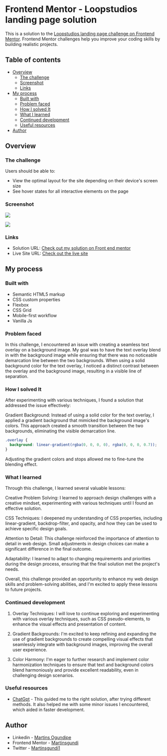 # Frontend Mentor - Loopstudios landing page solution

This is a solution to the [Loopstudios landing page challenge on Frontend Mentor](https://www.frontendmentor.io/challenges/loopstudios-landing-page-N88J5Onjw). Frontend Mentor challenges help you improve your coding skills by building realistic projects. 

## Table of contents

- [Overview](#overview)
  - [The challenge](#the-challenge)
  - [Screenshot](#screenshot)
  - [Links](#links)
- [My process](#my-process)
  - [Built with](#built-with)
  - [Problem faced](#problem-faced)
  - [How I solved It](#how-i-solved-it)
  - [What I learned](#what-i-learned)
  - [Continued development](#continued-development)
  - [Useful resources](#useful-resources)
- [Author](#author)



## Overview

### The challenge

Users should be able to:

- View the optimal layout for the site depending on their device's screen size
- See hover states for all interactive elements on the page

### Screenshot


![](<asset/Screenshot/Desktop Screenshot.png>)


![](<asset/Screenshot/Mobile Screenshot.png>)



### Links

- Solution URL: [Check out my solution on Front end mentor](https://www.frontendmentor.io/solutions/loopstudio-homepage-grid-and-flex-layout-xOCIHt9rCb)
- Live Site URL: [Check out the live site](https://martinsgundi.github.io/Loopstudios-Homepage/)

## My process

### Built with

- Semantic HTML5 markup
- CSS custom properties
- Flexbox
- CSS Grid
- Mobile-first workflow
- Vanilla Js


### Problem faced

In this challenge, I encountered an issue with creating a seamless text overlay on a background image. My goal was to have the text overlay blend in with the background image while ensuring that there was no noticeable demarcation line between the two backgrounds.
When using a solid background color for the text overlay, I noticed a distinct contrast between the overlay and the background image, resulting in a visible line of separation.


### How I solved It

After experimenting with various techniques, I found a solution that addressed the issue effectively:

Gradient Background: Instead of using a solid color for the text overlay, I applied a gradient background that mimicked the background image's colors. This approach created a smooth transition between the two backgrounds, eliminating the visible demarcation line.

```css
.overlay {
  background: linear-gradient(rgba(0, 0, 0, 0), rgba(0, 0, 0, 0.7));
}
```

Adjusting the gradient colors and stops allowed me to fine-tune the blending effect.


### What I learned

Through this challenge, I learned several valuable lessons:

Creative Problem Solving: I learned to approach design challenges with a creative mindset, experimenting with various techniques until I found an effective solution.

CSS Techniques: I deepened my understanding of CSS properties, including linear-gradient, backdrop-filter, and opacity, and how they can be used to achieve specific design goals.

Attention to Detail: This challenge reinforced the importance of attention to detail in web design. Small adjustments in design choices can make a significant difference in the final outcome.

Adaptability: I learned to adapt to changing requirements and priorities during the design process, ensuring that the final solution met the project's needs.

Overall, this challenge provided an opportunity to enhance my web design skills and problem-solving abilities, and I'm excited to apply these lessons to future projects.


### Continued development

1. Overlay Techniques:
I will love to continue exploring and experimenting with various overlay techniques, such as CSS pseudo-elements, to enhance the visual effects and presentation of content.

2. Gradient Backgrounds:
I'm excited to keep refining and expanding the use of gradient backgrounds to create compelling visual effects that seamlessly integrate with background images, improving the overall user experience.

3. Color Harmony:
I'm eager to further research and implement color harmonization techniques to ensure that text and background colors blend harmoniously and provide excellent readability, even in challenging design scenarios.


### Useful resources

- [ChatGpt](https://chat.openai.com/) - This guided me to the right solution, after trying different methods. It also helped me with some minor issues I encountered, which aided in faster development.

## Author

- Linkedin - [Martins Ogundipe](https://www.linkedin.com/in/martinsgundi)
- Frontend Mentor - [Martinsgundi](https://www.frontendmentor.io/profile/Martinsgundi)
- Twitter - [Martinsgundi1](https://www.twitter.com/martinsgundi1)